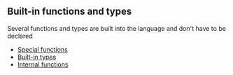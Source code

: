 ## Built-in functions and types ##

Several functions and types are built into the language and don't have to be declared

  * [Special functions](SpecialFunctions.md)
  * [Built-in types](BuiltInTypes.md)
  * [Internal functions](InternalFunctions.md)